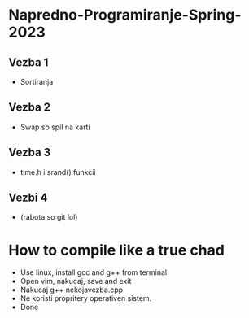 # Napredno-Programiranje-Spring-2023
## Vezba 1
- Sortiranja
## Vezba 2
- Swap so spil na karti
## Vezba 3
- time.h i srand() funkcii
## Vezbi 4
- (rabota so git lol)
# How to compile like a true chad
- Use linux, install gcc and g++ from terminal
- Open vim, nakucaj, save and exit
- Nakucaj g++ nekojavezba.cpp
- Ne koristi propritery operativen sistem.
- Done
